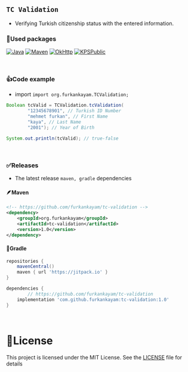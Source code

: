 ## `TC Validation`

- Verifying Turkish citizenship status with the entered information.

### 📑Used packages

[![Java](https://img.shields.io/badge/java-17.0-000?style=for-the-badge&logo=openjdk&logoColor=white&color=FF9A00)](https://www.java.com/en/)
[![Maven](https://img.shields.io/badge/Maven-3.9-000?style=for-the-badge&logo=apache-maven&logoColor=white&color=C71A36)](https://maven.apache.org/)
[![OkHttp](https://img.shields.io/badge/OkHttp-4.10-000?style=for-the-badge&logo=okta&logoColor=white&color=4479A1)](https://square.github.io/okhttp/)
[![KPSPublic](https://img.shields.io/badge/KPSPublic-1.0-000?style=for-the-badge&logo=keenetic&logoColor=white&color=0E3A2F)](https://tckimlik.nvi.gov.tr/Service/KPSPublic.asmx)

<br>

### 👍Code example

- import `import org.furkankayam.TCValidation;`

```java
Boolean tcValid = TCValidation.tcValidation(
        "12345678901", // Turkish ID Number
        "mehmet furkan", // First Name
        "kaya", // Last Name
        "2001"); // Year of Birth

System.out.println(tcValid); // true-false
```

<br>

### ✅Releases

- The latest release `maven, gradle` dependencies

#### 🪶Maven

```xml
<!-- https://github.com/furkankayam/tc-validation -->
<dependency>
    <groupId>org.furkankayam</groupId>
    <artifactId>tc-validation</artifactId>
    <version>1.0</version>
</dependency>
```

#### 🐘Gradle

```groovy
repositories {
	mavenCentral()
	maven { url 'https://jitpack.io' }
}

dependencies {
        // https://github.com/furkankayam/tc-validation
	implementation 'com.github.furkankayam:tc-validation:1.0'
}
```

<br>

# 📖License

This project is licensed under the MIT License. See the [LICENSE](LICENSE) file for details
